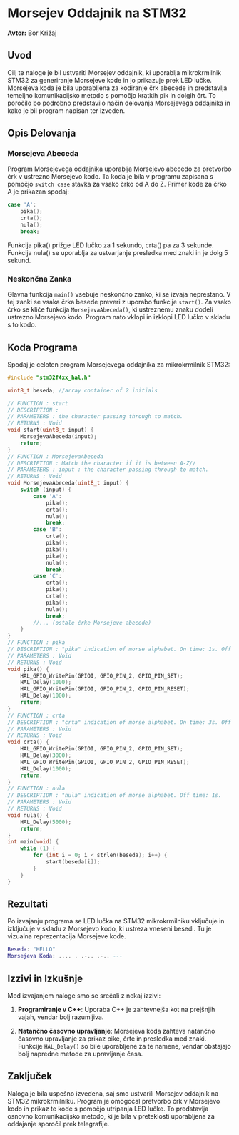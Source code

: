 # Morsejev Oddajnik na STM32

**Avtor:** Bor Križaj

## Uvod

Cilj te naloge je bil ustvariti Morsejev oddajnik, ki uporablja mikrokrmilnik STM32 za generiranje Morsejeve kode in jo prikazuje prek LED lučke. Morsejeva koda je bila uporabljena za kodiranje črk abecede in predstavlja temeljno komunikacijsko metodo s pomočjo kratkih pik in dolgih črt. To poročilo bo podrobno predstavilo način delovanja Morsejevega oddajnika in kako je bil program napisan ter izveden.

## Opis Delovanja

### Morsejeva Abeceda

Program Morsejevega oddajnika uporablja Morsejevo abecedo za pretvorbo črk v ustrezno Morsejevo kodo. Ta koda je bila v programu zapisana s pomočjo `switch case` stavka za vsako črko od A do Z. Primer kode za črko A je prikazan spodaj:

```c
case 'A':
    pika();
    crta();
    nula();
    break;
```

Funkcija pika() prižge LED lučko za 1 sekundo, crta() pa za 3 sekunde. Funkcija nula() se uporablja za ustvarjanje presledka med znaki in je dolg 5 sekund.



### Neskončna Zanka

Glavna funkcija `main()` vsebuje neskončno zanko, ki se izvaja neprestano. V tej zanki se vsaka črka besede preveri z uporabo funkcije `start()`. Za vsako črko se kliče funkcija `MorsejevaAbeceda()`, ki ustreznemu znaku dodeli ustrezno Morsejevo kodo. Program nato vklopi in izklopi LED lučko v skladu s to kodo.

## Koda Programa

Spodaj je celoten program Morsejevega oddajnika za mikrokrmilnik STM32:

```c
#include "stm32f4xx_hal.h"

uint8_t beseda; //array container of 2 initials

// FUNCTION : start
// DESCRIPTION :
// PARAMETERS : the character passing through to match.
// RETURNS : Void
void start(uint8_t input) {
    MorsejevaAbeceda(input);
    return;
}
// FUNCTION : MorsejevaAbeceda
// DESCRIPTION : Match the character if it is between A-Z//
// PARAMETERS : input : the character passing through to match.
// RETURNS : Void
void MorsejevaAbeceda(uint8_t input) {
    switch (input) {
        case 'A':
            pika();
            crta();
            nula();
            break;
        case 'B':
            crta();
            pika();
            pika();
            pika();
            nula();
            break;
        case 'C':
            crta();
            pika();
            crta();
            pika();
            nula();
            break;
        //... (ostale črke Morsejeve abecede)
    }
}
// FUNCTION : pika
// DESCRIPTION : "pika" indication of morse alphabet. On time: 1s. Off time: 1s.
// PARAMETERS : Void
// RETURNS : Void
void pika() {
    HAL_GPIO_WritePin(GPIOI, GPIO_PIN_2, GPIO_PIN_SET);
    HAL_Delay(1000);
    HAL_GPIO_WritePin(GPIOI, GPIO_PIN_2, GPIO_PIN_RESET);
    HAL_Delay(1000);
    return;
}
// FUNCTION : crta
// DESCRIPTION : "crta" indication of morse alphabet. On time: 3s. Off time: 1s.
// PARAMETERS : Void
// RETURNS : Void
void crta() {
    HAL_GPIO_WritePin(GPIOI, GPIO_PIN_2, GPIO_PIN_SET);
    HAL_Delay(3000);
    HAL_GPIO_WritePin(GPIOI, GPIO_PIN_2, GPIO_PIN_RESET);
    HAL_Delay(1000);
    return;
}
// FUNCTION : nula
// DESCRIPTION : "nula" indication of morse alphabet. Off time: 1s.
// PARAMETERS : Void
// RETURNS : Void
void nula() {
    HAL_Delay(5000);
    return;
}
int main(void) {
    while (1) {
        for (int i = 0; i < strlen(beseda); i++) {
            start(beseda[i]);
        }
    }
}
```

## Rezultati

Po izvajanju programa se LED lučka na STM32 mikrokrmilniku vključuje in izključuje v skladu z Morsejevo kodo, ki ustreza vneseni besedi. Tu je vizualna reprezentacija Morsejeve kode.

```lua
Beseda: "HELLO"
Morsejeva Koda: .... . .-.. .-.. ---
```


## Izzivi in Izkušnje

Med izvajanjem naloge smo se srečali z nekaj izzivi:

1. **Programiranje v C++**: Uporaba C++ je zahtevnejša kot na prejšnjih vajah, vendar bolj razumljiva.

2. **Natančno časovno upravljanje**: Morsejeva koda zahteva natančno časovno upravljanje za prikaz pike, črte in presledka med znaki. Funkcije `HAL_Delay()` so bile uporabljene za te namene, vendar obstajajo bolj napredne metode za upravljanje časa.

## Zaključek

Naloga je bila uspešno izvedena, saj smo ustvarili Morsejev oddajnik na STM32 mikrokrmilniku. Program je omogočal pretvorbo črk v Morsejevo kodo in prikaz te kode s pomočjo utripanja LED lučke. To predstavlja osnovno komunikacijsko metodo, ki je bila v preteklosti uporabljena za oddajanje sporočil prek telegrafije.

